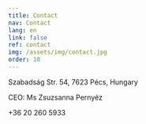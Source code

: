 ```yaml
---
title: Contact
nav: Contact
lang: en
link: false
ref: contact
img: /assets/img/contact.jpg
order: 10
---
```


Szabadság Str. 54, 7623 Pécs, Hungary

CEO: Ms Zsuzsanna Pernyéz

+36 20 260 5933
